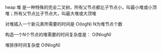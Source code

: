 heap 堆 是一种特殊的完全二叉树，所有父节点都比子节点小，叫最小堆或小顶堆；所有父节点比子节点大，叫最大堆或大顶堆


对堆插入一个新元素所需要的时间是 O(logN) N为堆节点个数

构造一个N个节点的堆需要的时间复杂度是： O(NlogN)

堆排序时间复杂度 O(NlogN)